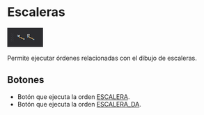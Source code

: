 # Escaleras

![Barra de herramientas Escaleras](../../../.gitbook/assets/escaleras.png)

Permite ejecutar órdenes relacionadas con el dibujo de escaleras.

## Botones

* Botón que ejecuta la orden [ESCALERA](../ventana-de-dibujo/ordenes/e/escalera.md).
* Botón que ejecuta la orden [ESCALERA\_DA](../ventana-de-dibujo/ordenes/e/escalera-da.md).





